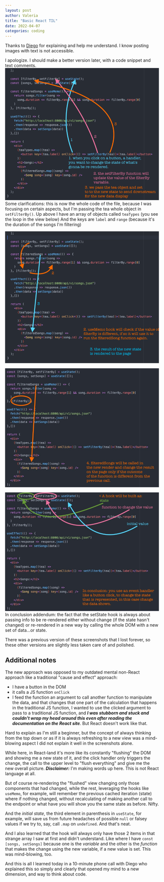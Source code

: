 ```yaml
---
layout: post
author: Valeria
title: "Basic React TIL"
date: 2022-04-07
categories: coding
---
```


Thanks to [Diego](https://github.com/codeofdiego) for explaining and help me understand.
I know posting images with text is not accessible.

I apologize. I should make a better version later, with a code snippet and text comments.
![first step](/assets/images/1.png)
Some clarifications:
this is now the whole code of the file, because I was focusing on certain aspects,
but I'm passing the tea whole object in `setFilterBy()`.
Up above I have an array of objects called `teaTypes` (you see the loop in the view below)
And the keys are `label` and `range` (because it's the duration of the songs I'm filtering)

![second third step](/assets/images/2-3.png)

![fourth step](/assets/images/4.jpg)

![recap](/assets/images/5.jpg)
In conclusion addendum: the fact that the setState hook is always about passing
info to be re-rendered either without change (if the state hasn't changed)
or re-rendered in a new way by calling the whole DOM with a new set of data...or state.


There was a previous version of these screenshots that I lost forever, so these
other versions are slightly less taken care of and polished.

## Additional notes

The new approach was opposed to my outdated mental non-React approach
like a traditional "cause and effect" approach:
- I have a button in the DOM
- it calls a JS function `onClick`
- I feed the function an argument to call another function to
manipulate the data, and that changes that one part of the calculation
that happens in the traditional JS function, I wanted to use the
clicked argument to pass to a traditional JS function, and ***I was
stubborn and stuck and couldn't wrap my head around this even after
reading the documentation on the React site***. But React doesn't
work like that.

Hard to explain as I'm still a beginner, but the concept of always
thinking from the top down or as if it is always refreshing to a new
view was a mind-blowing aspect I did not explain it well in the screenshots alone.

While here, in React-land it's more like its constantly "flushing" the DOM and
showing me a new state of it, and the click handler only triggers the
change, the call to the upper level to "flush everything" and give me
the new overall picture.
***Disclaimer:*** I'm making words up here. This is not React language at all.

But of course re-rendering the "flushed" view changing only those
components that had changed, while the rest, leveraging the hooks like
`useMemo`, for example, will remember the previous cached iteration
(state) where if nothing changed, without recalculating of making
another call to the endpoint or what have you will show you the same
state as before. Nifty.

And the *initial state*, the third element in parenthesis in `useState`,
for example, will save us from future headaches of possible `null` or
falsey values if we try to, say, call `.map` on `undefined`.
And that's neat.

And I also learned that the hook will always only have those 2 items
in that strange array I saw at first and didn't understand.
Like where I have `const [songs, setSongs]` because one is the *variable*
and the other is the *function* that makes the change using the new
variable, if a new value is set.
This was mind-blowing, too.

And this is all I learned today in a 10-minute phone call with Diego
who explained this so simply and clearly that opened my mind to a new dimension,
and way to think about code.
